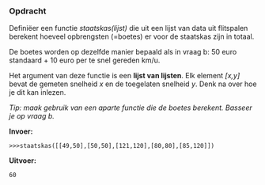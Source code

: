 ### Opdracht
Definiëer een functie *staatskas(lijst)* die uit een lijst van data uit flitspalen berekent hoeveel opbrengsten (=boetes) er voor de staatskas zijn in totaal.

De boetes worden op dezelfde manier bepaald als in vraag b: 50 euro standaard + 10 euro per te snel gereden km/u.

Het argument van deze functie is een **lijst van lijsten**. Elk element *[x,y]* bevat de gemeten snelheid *x* en de toegelaten snelheid *y*. Denk na over hoe je dit kan inlezen.

*Tip: maak gebruik van een aparte functie die de boetes berekent. Basseer je op vraag b.*



**Invoer:**

    >>>staatskas([[49,50],[50,50],[121,120],[80,80],[85,120]])


**Uitvoer:**

    60



